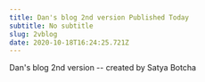 ```yaml
---
title: Dan's blog 2nd version Published Today
subtitle: No subtitle
slug: 2vblog
date: 2020-10-18T16:24:25.721Z
---
```

Dan's blog 2nd version -- created by Satya Botcha